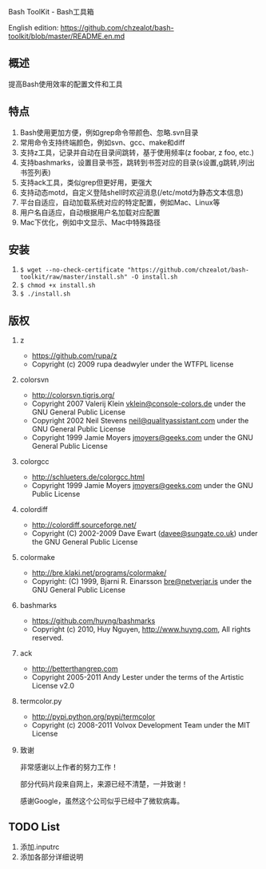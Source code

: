 Bash ToolKit - Bash工具箱

English edition: https://github.com/chzealot/bash-toolkit/blob/master/README.en.md

## 概述

提高Bash使用效率的配置文件和工具

## 特点

1. Bash使用更加方便，例如grep命令带颜色、忽略.svn目录
1. 常用命令支持终端颜色，例如svn、gcc、make和diff
1. 支持z工具，记录并自动在目录间跳转，基于使用频率(z foobar, z foo, etc.)
1. 支持bashmarks，设置目录书签，跳转到书签对应的目录(s设置,g跳转,l列出书签列表)
1. 支持ack工具，类似grep但更好用，更强大
1. 支持动态motd，自定义登陆shell时欢迎消息(/etc/motd为静态文本信息)
1. 平台自适应，自动加载系统对应的特定配置，例如Mac、Linux等
1. 用户名自适应，自动根据用户名加载对应配置
1. Mac下优化，例如中文显示、Mac中特殊路径

## 安装

1. `$ wget --no-check-certificate "https://github.com/chzealot/bash-toolkit/raw/master/install.sh" -O install.sh`
1. `$ chmod +x install.sh`
1. `$ ./install.sh`

## 版权

1. z

    * https://github.com/rupa/z
    * Copyright (c) 2009 rupa deadwyler under the WTFPL license

1. colorsvn

    * http://colorsvn.tigris.org/
    * Copyright 2007 Valerij Klein <vklein@console-colors.de> under the GNU General Public License
    * Copyright 2002 Neil Stevens <neil@qualityassistant.com> under the GNU General Public License
    * Copyright 1999 Jamie Moyers <jmoyers@geeks.com> under the GNU General Public License

1. colorgcc

    * http://schlueters.de/colorgcc.html
    * Copyright 1999 Jamie Moyers <jmoyers@geeks.com> under the GNU Public License

1. colordiff

    * http://colordiff.sourceforge.net/
    * Copyright (C) 2002-2009 Dave Ewart (davee@sungate.co.uk) under the GNU General Public License

1. colormake

    * http://bre.klaki.net/programs/colormake/
    * Copyright: (C) 1999, Bjarni R. Einarsson <bre@netverjar.is> under the GNU General Public License

1. bashmarks

    * https://github.com/huyng/bashmarks
    * Copyright (c) 2010, Huy Nguyen, http://www.huyng.com, All rights reserved.

1. ack

    * http://betterthangrep.com
    * Copyright 2005-2011 Andy Lester under the terms of the Artistic License v2.0

1. termcolor.py

    * http://pypi.python.org/pypi/termcolor
    * Copyright (c) 2008-2011 Volvox Development Team under the MIT License

1. 致谢

   非常感谢以上作者的努力工作！

   部分代码片段来自网上，来源已经不清楚，一并致谢！

   感谢Google，虽然这个公司似乎已经中了微软病毒。


## TODO List

1. 添加.inputrc
1. 添加各部分详细说明
